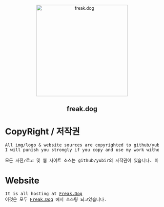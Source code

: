 <p align="center">
 <img width="300px" src="https://cdn.discordapp.com/attachments/1003071222780805253/1010287353442598943/freak.png" align="center" alt="freak.dog" />
 <h2 align="center">freak.dog</h2>

# CopyRight / 저작권
<pre>
All img/logo & website sources are copyrighted to github/yubir.
I will punish you strongly if you copy and use my work without permission.

모든 사진/로고 및 웹 사이트 소스는 github/yubir의 저작권이 있습니다. 이를 무단 복사해서 사용하게되면 강력하게 처벌하겠습니다.
</pre>


# Website
<pre>
It is all hosting at <a target="_blank" href="https://freak.dog">Freak.Dog</a>
이것은 모두 <a target="_blank" href="https://freak.dog">Freak.Dog</a> 에서 호스팅 되고있습니다.
</pre>
